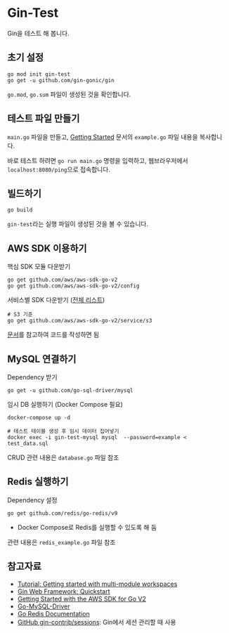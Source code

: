 # Gin-Test

Gin을 테스트 해 봅니다. 

## 초기 설정

```shell
go mod init gin-test
go get -u github.com/gin-gonic/gin
```

`go.mod`, `go.sum` 파일이 생성된 것을 확인합니다. 

## 테스트 파일 만들기 

`main.go` 파일을 만들고, [Getting Started](https://gin-gonic.com/docs/quickstart/#getting-started) 문서의 `example.go` 파일 내용을 복사합니다. 

바로 테스트 하려면 `go run main.go` 명령을 입력하고, 웹브라우저에서 `localhost:8080/ping`으로 접속합니다. 

## 빌드하기

```shell
go build
```

`gin-test`라는 실행 파일이 생성된 것을 볼 수 있습니다.

## AWS SDK 이용하기

핵심 SDK 모듈 다운받기

```shell
go get github.com/aws/aws-sdk-go-v2
go get github.com/aws/aws-sdk-go-v2/config
```

서비스별 SDK 다운받기 ([전체 리스트](https://pkg.go.dev/github.com/aws/aws-sdk-go-v2#section-readme))

```shell
# S3 기준
go get github.com/aws/aws-sdk-go-v2/service/s3
```

[문서](https://aws.github.io/aws-sdk-go-v2/docs/getting-started/#invoke-an-operation)를 참고하여 코드를 작성하면 됨

## MySQL 연결하기

Dependency 받기

```shell
go get -u github.com/go-sql-driver/mysql
```

임시 DB 실행하기 (Docker Compose 필요)

```shell
docker-compose up -d

# 테스트 테이블 생성 후 임시 데이터 집어넣기
docker exec -i gin-test-mysql mysql  --password=example < test_data.sql
```

CRUD 관련 내용은 `database.go` 파일 참조

## Redis 실행하기

Dependency 설정

```shell
go get github.com/redis/go-redis/v9
```

* Docker Compose로 Redis를 실행할 수 있도록 해 둠

관련 내용은 `redis_example.go` 파일 참조

## 참고자료

* [Tutorial: Getting started with multi-module workspaces](https://go.dev/doc/tutorial/workspaces)
* [Gin Web Framework: Quickstart](https://gin-gonic.com/docs/quickstart/)
* [Getting Started with the AWS SDK for Go V2](https://aws.github.io/aws-sdk-go-v2/docs/getting-started/)
* [Go-MySQL-Driver](https://github.com/go-sql-driver/mysql?tab=readme-ov-file)
* [Go Redis Documentation](https://redis.uptrace.dev/guide/go-redis.html)
* [GitHub gin-contrib/sessions](https://github.com/gin-contrib/sessions): Gin에서 세션 관리할 때 사용